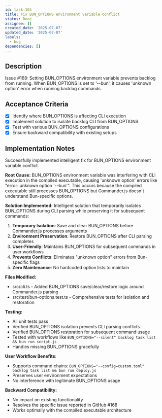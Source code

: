 ```yaml
---
id: task-165
title: Fix BUN_OPTIONS environment variable conflict
status: Done
assignee: []
created_date: '2025-07-07'
updated_date: '2025-07-07'
labels:
  - bug
dependencies: []
---
```


## Description

Issue #168: Setting BUN_OPTIONS environment variable prevents backlog from running. When BUN_OPTIONS is set to '--bun', it causes 'unknown option' error when running backlog commands.

## Acceptance Criteria

- [x] Identify where BUN_OPTIONS is affecting CLI execution
- [x] Implement solution to isolate backlog CLI from BUN_OPTIONS
- [x] Test with various BUN_OPTIONS configurations
- [x] Ensure backward compatibility with existing setups

## Implementation Notes

Successfully implemented intelligent fix for BUN_OPTIONS environment variable conflict.

**Root Cause:**
BUN_OPTIONS environment variable was interfering with CLI execution in the compiled executable, causing 'unknown option' errors like "error: unknown option '--bun'". This occurs because the compiled executable still processes BUN_OPTIONS but Commander.js doesn't understand Bun-specific options.

**Solution Implemented:**
Intelligent solution that temporarily isolates BUN_OPTIONS during CLI parsing while preserving it for subsequent commands:

1. **Temporary Isolation**: Save and clear BUN_OPTIONS before Commander.js processes arguments
2. **Environment Preservation**: Restore BUN_OPTIONS after CLI parsing completes
3. **User-Friendly**: Maintains BUN_OPTIONS for subsequent commands in user workflows
4. **Prevents Conflicts**: Eliminates "unknown option" errors from Bun-specific flags
5. **Zero Maintenance**: No hardcoded option lists to maintain

**Files Modified:**
- src/cli.ts - Added BUN_OPTIONS save/clear/restore logic around Commander.js parsing
- src/test/bun-options.test.ts - Comprehensive tests for isolation and restoration

**Testing:**
- All unit tests pass
- Verified BUN_OPTIONS isolation prevents CLI parsing conflicts
- Verified BUN_OPTIONS restoration for subsequent command usage
- Tested with workflows like `BUN_OPTIONS="--silent" backlog task list && bun run script.js`
- Handles missing BUN_OPTIONS gracefully

**User Workflow Benefits:**
- Supports command chains: `BUN_OPTIONS="--config=custom.toml" backlog task list && bun run deploy.js`
- Preserves user environment expectations
- No interference with legitimate BUN_OPTIONS usage

**Backward Compatibility:**
- No impact on existing functionality
- Resolves the specific issue reported in GitHub #168
- Works optimally with the compiled executable architecture
